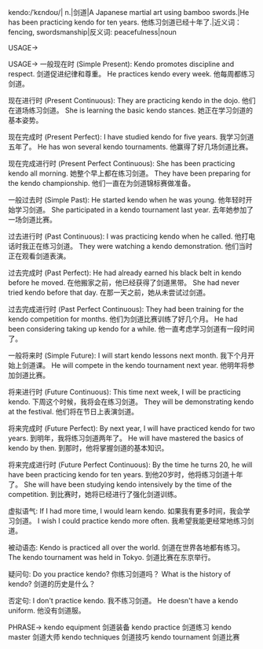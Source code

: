 kendo:/ˈkɛndoʊ/| n.|剑道|A Japanese martial art using bamboo swords.|He has been practicing kendo for ten years. 他练习剑道已经十年了.|近义词：fencing, swordsmanship|反义词: peacefulness|noun

USAGE->

USAGE->
一般现在时 (Simple Present):
Kendo promotes discipline and respect.  剑道促进纪律和尊重。
He practices kendo every week. 他每周都练习剑道。

现在进行时 (Present Continuous):
They are practicing kendo in the dojo. 他们在道场练习剑道。
She is learning the basic kendo stances.  她正在学习剑道的基本姿势。

现在完成时 (Present Perfect):
I have studied kendo for five years. 我学习剑道五年了。
He has won several kendo tournaments. 他赢得了好几场剑道比赛。


现在完成进行时 (Present Perfect Continuous):
She has been practicing kendo all morning. 她整个早上都在练习剑道。
They have been preparing for the kendo championship. 他们一直在为剑道锦标赛做准备。


一般过去时 (Simple Past):
He started kendo when he was young. 他年轻时开始学习剑道。
She participated in a kendo tournament last year. 去年她参加了一场剑道比赛。


过去进行时 (Past Continuous):
I was practicing kendo when he called. 他打电话时我正在练习剑道。
They were watching a kendo demonstration. 他们当时正在观看剑道表演。


过去完成时 (Past Perfect):
He had already earned his black belt in kendo before he moved.  在他搬家之前，他已经获得了剑道黑带。
She had never tried kendo before that day. 在那一天之前，她从未尝试过剑道。


过去完成进行时 (Past Perfect Continuous):
They had been training for the kendo competition for months.  他们为剑道比赛训练了好几个月。
He had been considering taking up kendo for a while. 他一直考虑学习剑道有一段时间了。


一般将来时 (Simple Future):
I will start kendo lessons next month. 我下个月开始上剑道课。
He will compete in the kendo tournament next year. 他明年将参加剑道比赛。


将来进行时 (Future Continuous):
This time next week, I will be practicing kendo. 下周这个时候，我将会在练习剑道。
They will be demonstrating kendo at the festival. 他们将在节日上表演剑道。


将来完成时 (Future Perfect):
By next year, I will have practiced kendo for two years. 到明年，我将练习剑道两年了。
He will have mastered the basics of kendo by then. 到那时，他将掌握剑道的基本知识。


将来完成进行时 (Future Perfect Continuous):
By the time he turns 20, he will have been practicing kendo for ten years. 到他20岁时，他将练习剑道十年了。
She will have been studying kendo intensively by the time of the competition. 到比赛时，她将已经进行了强化剑道训练。


虚拟语气:
If I had more time, I would learn kendo. 如果我有更多时间，我会学习剑道。
I wish I could practice kendo more often. 我希望我能更经常地练习剑道。

被动语态:
Kendo is practiced all over the world.  剑道在世界各地都有练习。
The kendo tournament was held in Tokyo. 剑道比赛在东京举行。

疑问句:
Do you practice kendo? 你练习剑道吗？
What is the history of kendo? 剑道的历史是什么？

否定句:
I don't practice kendo. 我不练习剑道。
He doesn't have a kendo uniform. 他没有剑道服。


PHRASE->
kendo equipment 剑道装备
kendo practice 剑道练习
kendo master 剑道大师
kendo techniques 剑道技巧
kendo tournament 剑道比赛
